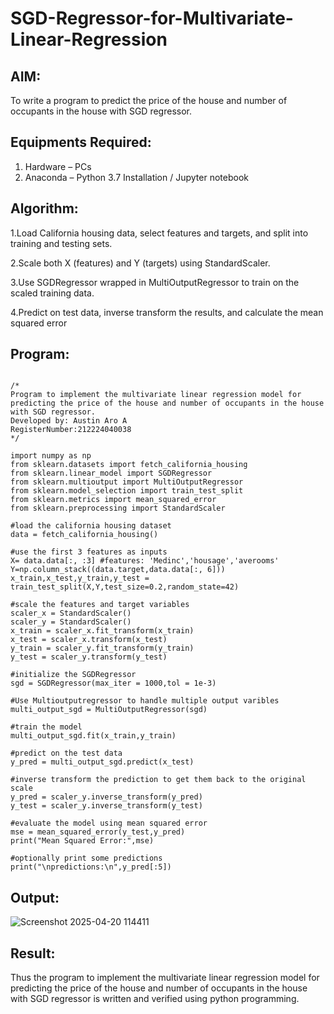 # SGD-Regressor-for-Multivariate-Linear-Regression

## AIM:
To write a program to predict the price of the house and number of occupants in the house with SGD regressor.

## Equipments Required:
1. Hardware – PCs
2. Anaconda – Python 3.7 Installation / Jupyter notebook

## Algorithm:
1.Load California housing data, select features and targets, and split into training and testing sets.

2.Scale both X (features) and Y (targets) using StandardScaler.

3.Use SGDRegressor wrapped in MultiOutputRegressor to train on the scaled training data.

4.Predict on test data, inverse transform the results, and calculate the mean squared error

## Program:
```

/*
Program to implement the multivariate linear regression model for predicting the price of the house and number of occupants in the house with SGD regressor.
Developed by: Austin Aro A
RegisterNumber:212224040038 
*/

import numpy as np
from sklearn.datasets import fetch_california_housing
from sklearn.linear_model import SGDRegressor
from sklearn.multioutput import MultiOutputRegressor
from sklearn.model_selection import train_test_split
from sklearn.metrics import mean_squared_error
from sklearn.preprocessing import StandardScaler

#load the california housing dataset
data = fetch_california_housing()

#use the first 3 features as inputs
X= data.data[:, :3] #features: 'Medinc','housage','averooms'
Y=np.column_stack((data.target,data.data[:, 6]))
x_train,x_test,y_train,y_test = train_test_split(X,Y,test_size=0.2,random_state=42)

#scale the features and target variables
scaler_x = StandardScaler()
scaler_y = StandardScaler()
x_train = scaler_x.fit_transform(x_train)
x_test = scaler_x.transform(x_test)
y_train = scaler_y.fit_transform(y_train)
y_test = scaler_y.transform(y_test)

#initialize the SGDRegressor
sgd = SGDRegressor(max_iter = 1000,tol = 1e-3)

#Use Multioutputregressor to handle multiple output varibles
multi_output_sgd = MultiOutputRegressor(sgd)

#train the model
multi_output_sgd.fit(x_train,y_train)

#predict on the test data
y_pred = multi_output_sgd.predict(x_test)

#inverse transform the prediction to get them back to the original scale
y_pred = scaler_y.inverse_transform(y_pred)
y_test = scaler_y.inverse_transform(y_test)

#evaluate the model using mean squared error
mse = mean_squared_error(y_test,y_pred)
print("Mean Squared Error:",mse)

#optionally print some predictions
print("\npredictions:\n",y_pred[:5])
```

## Output:

![Screenshot 2025-04-20 114411](https://github.com/user-attachments/assets/5658be50-c686-4af9-bfd7-64561407e853)


## Result:
Thus the program to implement the multivariate linear regression model for predicting the price of the house and number of occupants in the house with SGD regressor is written and verified using python programming.
